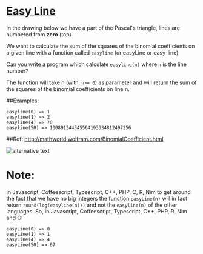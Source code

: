 # [Easy Line](https://www.codewars.com/kata/easy-line "https://www.codewars.com/kata/56e7d40129035aed6c000632")

In the drawing below we have a part of the Pascal's triangle, lines are numbered from **zero** (top).

We want to calculate the sum of the squares of the binomial coefficients on a given line
with a function called `easyline` (or easyLine or easy-line).

Can you write a program which calculate `easyline(n)` where `n` is the line number?

The function will take n (with: `n>= 0`) as parameter and will return the sum
of the squares of the binomial coefficients on line n.

##Examples:
```
easyline(0) => 1
easyline(1) => 2
easyline(4) => 70
easyline(50) => 100891344545564193334812497256
```
##Ref:
http://mathworld.wolfram.com/BinomialCoefficient.html

![alternative text](http://i.imgur.com/eUGaNvIm.jpg)

# Note:
In Javascript, Coffeescript, Typescript, C++, PHP, C, R, Nim to get around the fact that we have no big integers
the function `easyLine(n)` will in fact return `round(log(easyline(n)))`  and not the `easyline(n)` of the other languages. So, in Javascript, Coffeescript, Typescript, C++, PHP, R, Nim and C:

```
easyLine(0) => 0
easyLine(1) => 1
easyLine(4) => 4
easyLine(50) => 67
```
